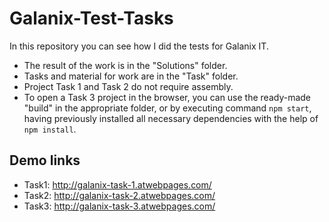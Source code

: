 # Galanix-Test-Tasks

In this repository you can see how I did the tests for Galanix IT.

* The result of the work is in the "Solutions" folder.
* Tasks and material for work are in the "Task" folder.
* Project Task 1 and Task 2 do not require assembly.
* To open a Task 3 project in the browser, you can use the ready-made "build" in the appropriate folder,  or by executing
  command ```npm start```, having previously installed all necessary dependencies with the help of ```npm install```.

## Demo links

* Task1: http://galanix-task-1.atwebpages.com/
* Task2: http://galanix-task-2.atwebpages.com/
* Task3: http://galanix-task-3.atwebpages.com/

